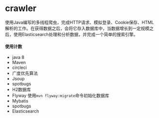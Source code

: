 # crawler
使用Java编写的多线程爬虫，完成HTTP请求、模拟登录、Cookie保存、HTML解析的工作。在获得数据之后，会将它存入数据库中，当数据增长到一定规模之后，使用Elasticsearch处理和分析数据，并完成一个简单的搜索引擎。

#### 使用计数
- java 8
- Maven
- circleci
- 广度优先算法
- Jsoup
- spotbugs
- H2数据库
- Flyway 使用`mvn flyway:migrate`命令初始化数据库
- Mybatis
- spotbugs
- Elasticsearch